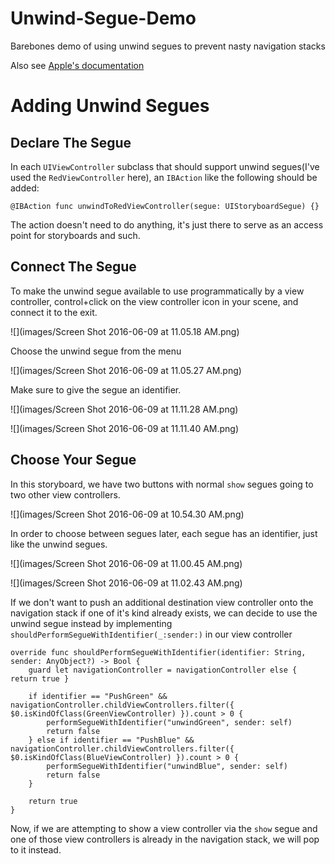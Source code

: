 # Unwind-Segue-Demo
Barebones demo of using unwind segues to prevent nasty navigation stacks

Also see [Apple's documentation](https://developer.apple.com/library/ios/technotes/tn2298/_index.html#//apple_ref/doc/uid/DTS40013591-CH1-DETDEST)

# Adding Unwind Segues

## Declare The Segue

In each `UIViewController` subclass that should support unwind segues(I've used the `RedViewController` here), an `IBAction` like the following should be added:

```
@IBAction func unwindToRedViewController(segue: UIStoryboardSegue) {}
```

The action doesn't need to do anything, it's just there to serve as an access point for storyboards and such.

## Connect The Segue

To make the unwind segue available to use programmatically by a view controller, control+click on the view controller icon in your scene, and connect it to the exit.

![](images/Screen Shot 2016-06-09 at 11.05.18 AM.png)

Choose the unwind segue from the menu

![](images/Screen Shot 2016-06-09 at 11.05.27 AM.png)

Make sure to give the segue an identifier.

![](images/Screen Shot 2016-06-09 at 11.11.28 AM.png)

![](images/Screen Shot 2016-06-09 at 11.11.40 AM.png)

## Choose Your Segue

In this storyboard, we have two buttons with normal `show` segues going to two other view controllers.

![](images/Screen Shot 2016-06-09 at 10.54.30 AM.png)

In order to choose between segues later, each segue has an identifier, just like the unwind segues.

![](images/Screen Shot 2016-06-09 at 11.00.45 AM.png)

![](images/Screen Shot 2016-06-09 at 11.02.43 AM.png)

If we don't want to push an additional destination view controller onto the navigation stack if one of it's kind already exists, we can decide to use the unwind segue instead by implementing `shouldPerformSegueWithIdentifier(_:sender:)` in our view controller

```
override func shouldPerformSegueWithIdentifier(identifier: String, sender: AnyObject?) -> Bool {
    guard let navigationController = navigationController else { return true }

    if identifier == "PushGreen" && navigationController.childViewControllers.filter({ $0.isKindOfClass(GreenViewController) }).count > 0 {
        performSegueWithIdentifier("unwindGreen", sender: self)
        return false
    } else if identifier == "PushBlue" && navigationController.childViewControllers.filter({ $0.isKindOfClass(BlueViewController) }).count > 0 {
        performSegueWithIdentifier("unwindBlue", sender: self)
        return false
    }

    return true
}
```

Now, if we are attempting to show a view controller via the `show` segue and one of those view controllers is already in the navigation stack, we will pop to it instead.
